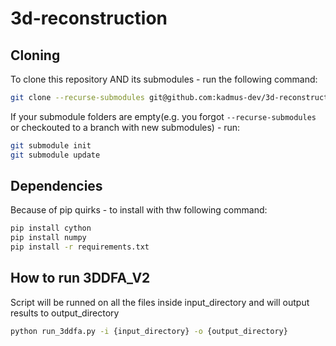 # 3d-reconstruction


## Cloning

To clone this repository AND its submodules - run the following command:
```bash
git clone --recurse-submodules git@github.com:kadmus-dev/3d-reconstruction.git
```

If your submodule folders are empty(e.g. you forgot `--recurse-submodules` or checkouted to a branch with new submodules) - run:
```bash
git submodule init
git submodule update
```

## Dependencies
Because of pip quirks - to install with thw following command:
```bash
pip install cython
pip install numpy
pip install -r requirements.txt
```

## How to run 3DDFA_V2
Script will be runned on all the files inside input_directory and will output results to output_directory
```bash
python run_3ddfa.py -i {input_directory} -o {output_directory}
```

